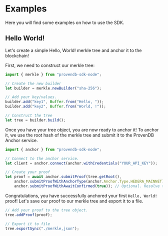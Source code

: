 # Examples

Here you will find some examples on how to use the SDK.

## Hello World!

Let's create a simple Hello, World! merkle tree and anchor it to the blockchain!

First, we need to construct our merkle tree:

```js
import { merkle } from "provendb-sdk-node";

// Create the new builder
let builder = merkle.newBuilder("sha-256");

// Add your key/values.
builder.add("key1", Buffer.from("Hello, "));
builder.add("key2", Buffer.from("World, !"));

// Construct the tree
let tree = builder.build();

```

Once you have your tree object, you are now ready to anchor it! To anchor it, we use the root hash
of the merkle tree and submit it to the ProvenDB Anchor service.

```js
import { anchor } from "provendb-sdk-node";

// Connect to the anchor service.
let client = anchor.connect(anchor.withCredentials("YOUR_API_KEY"));

// Create your proof
let proof = await anchor.submitProof(tree.getRoot(), 
    anchor.submitProofWithAnchorType(anchor.Anchor.Type.HEDERA_MAINNET), // Optional. Add your anchor type.
    anchor.submitProofWithAwaitConfirmed(true)); // Optional. Resolve the promise only when the proof is confirmed.
```

Congratulations, you have successfully anchored your first `Hello, World!` proof! Let's save our proof to our merkle tree
and export it to a file.

```js
// Add your proof to the tree object.
tree.addProof(proof);

// Export it to file
tree.exportSync("./merkle,json");
```
